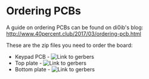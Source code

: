 # Ordering PCBs
A guide on ordering PCBs can be found on di0ib's blog: http://www.40percent.club/2017/03/ordering-pcb.html

These are the zip files you need to order the board:
* Keypad PCB - ![Link to gerbers](keypad/gerbers)
* Top plate - ![Link to gerbers](plates/gerbers)
* Bottom plate - ![Link to gerbers](plates/gerbers)


